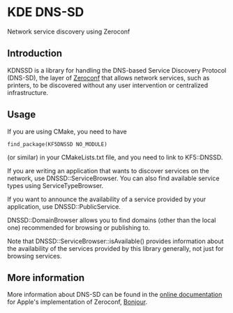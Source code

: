 # KDE DNS-SD

Network service discovery using Zeroconf

## Introduction

KDNSSD is a library for handling the DNS-based Service Discovery Protocol
(DNS-SD), the layer of [Zeroconf](http://www.zeroconf.org) that allows network
services, such as printers, to be discovered without any user intervention or
centralized infrastructure.


## Usage

If you are using CMake, you need to have

    find_package(KF5DNSSD NO_MODULE)

(or similar) in your CMakeLists.txt file, and you need to link to KF5::DNSSD.

If you are writing an application that wants to discover services on the
network, use DNSSD::ServiceBrowser.  You can also find available service types
using ServiceTypeBrowser.

If you want to announce the availability of a service provided by your
application, use DNSSD::PublicService.

DNSSD::DomainBrowser allows you to find domains (other than the local one)
recommended for browsing or publishing to.

Note that DNSSD::ServiceBrowser::isAvailable() provides information about the
availability of the services provided by this library generally, not just for
browsing services.


## More information

More information about DNS-SD can be found in the [online
documentation][appledocs] for Apple's implementation of Zeroconf,
[Bonjour](http://www.apple.com/support/bonjour/).

[appledocs]: https://developer.apple.com/library/mac/documentation/Cocoa/Conceptual/NetServices/Articles/about.html


